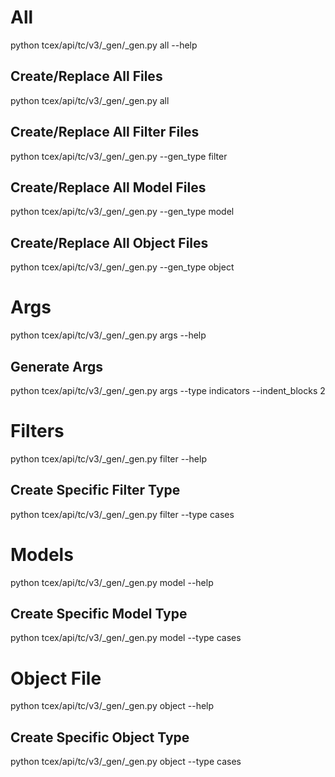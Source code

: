 # All
python tcex/api/tc/v3/_gen/_gen.py all --help

## Create/Replace All Files
python tcex/api/tc/v3/_gen/_gen.py all

## Create/Replace All Filter Files
python tcex/api/tc/v3/_gen/_gen.py --gen_type filter

## Create/Replace All Model Files
python tcex/api/tc/v3/_gen/_gen.py --gen_type model

## Create/Replace All Object Files
python tcex/api/tc/v3/_gen/_gen.py --gen_type object

# Args
python tcex/api/tc/v3/_gen/_gen.py args --help

## Generate Args
python tcex/api/tc/v3/_gen/_gen.py args --type indicators --indent_blocks 2

# Filters
python tcex/api/tc/v3/_gen/_gen.py filter --help

## Create Specific Filter Type
python tcex/api/tc/v3/_gen/_gen.py filter --type cases

# Models
python tcex/api/tc/v3/_gen/_gen.py model --help

## Create Specific Model Type
python tcex/api/tc/v3/_gen/_gen.py model --type cases

# Object File
python tcex/api/tc/v3/_gen/_gen.py object --help

## Create Specific Object Type
python tcex/api/tc/v3/_gen/_gen.py object --type cases
